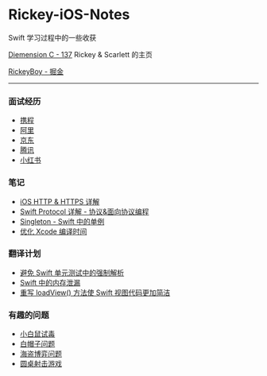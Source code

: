 # Rickey-iOS-Notes

Swift 学习过程中的一些收获

[Diemension C - 137](https://rickeyboy.github.io)     Rickey & Scarlett 的主页

[RickeyBoy - 掘金](https://juejin.im/user/59c0ede76fb9a00a3d134e0b)

-------

### 面试经历
- [携程](https://github.com/RickeyBoy/Rickey-iOS-Notes/blob/master/%E9%9D%A2%E8%AF%95%E7%BB%8F%E5%8E%86/%E6%90%BA%E7%A8%8B%E9%9D%A2%E8%AF%95%E9%A2%98.md)
- [阿里](https://github.com/RickeyBoy/Rickey-iOS-Notes/blob/master/%E9%9D%A2%E8%AF%95%E7%BB%8F%E5%8E%86/%E9%98%BF%E9%87%8C%E5%B7%B4%E5%B7%B4%E9%9D%A2%E8%AF%95%E9%A2%98.md)
- [京东](https://github.com/RickeyBoy/Rickey-iOS-Notes/blob/master/%E9%9D%A2%E8%AF%95%E7%BB%8F%E5%8E%86/%E4%BA%AC%E4%B8%9C%E9%9D%A2%E8%AF%95%E9%A2%98.md)
- [腾讯](https://github.com/RickeyBoy/Rickey-iOS-Notes/blob/master/面试经历/腾讯面试题.md)
- [小红书](https://github.com/RickeyBoy/Rickey-iOS-Notes/blob/master/面试经历/小红书面试题.md)

### 笔记
- [iOS HTTP & HTTPS 详解](https://github.com/RickeyBoy/Rickey-iOS-Notes/blob/master/%E7%AC%94%E8%AE%B0/iOS%20HTTP%20%26%20HTTPS%20%E8%AF%A6%E8%A7%A3.md)
- [Swift Protocol 详解 - 协议&面向协议编程](https://github.com/RickeyBoy/Rickey-iOS-Notes/blob/master/%E7%AC%94%E8%AE%B0/Swift%20Protocol%20%E8%AF%A6%E8%A7%A3%20-%20%E5%8D%8F%E8%AE%AE%26%E9%9D%A2%E5%90%91%E5%8D%8F%E8%AE%AE%E7%BC%96%E7%A8%8B.md)
- [Singleton - Swift 中的单例](https://github.com/RickeyBoy/Rickey-iOS-Notes/blob/master/%E7%AC%94%E8%AE%B0/Singleton%20-%20Swift%20%E4%B8%AD%E7%9A%84%E5%8D%95%E4%BE%8B.md)
- [优化 Xcode 编译时间](https://github.com/RickeyBoy/Rickey-iOS-Notes/blob/master/%E7%AC%94%E8%AE%B0/%E4%BC%98%E5%8C%96%20Xcode%20%E7%BC%96%E8%AF%91%E6%95%88%E7%8E%87.md)


### 翻译计划

- [避免 Swift 单元测试中的强制解析](https://github.com/RickeyBoy/Rickey-iOS-Notes/blob/master/翻译计划/避免%20Swift%20单元测试中的强制解析.md)
- [Swift 中的内存泄漏](https://github.com/RickeyBoy/Rickey-iOS-Notes/blob/master/翻译计划/%5B译%5D%20Swift%20中的内存泄漏.md)
- [重写 loadView() 方法使 Swift 视图代码更加简洁](https://github.com/RickeyBoy/Rickey-iOS-Notes/blob/master/翻译计划/%5B译%5D%20重写%20loadView()%20方法使%20Swift%20视图代码更加简洁.md)

### 有趣的问题

- [小白鼠试毒](https://github.com/RickeyBoy/Rickey-iOS-Notes/blob/master/%E6%9C%89%E8%B6%A3%E7%9A%84%E9%97%AE%E9%A2%98/%E5%B0%8F%E7%99%BD%E9%BC%A0%E8%AF%95%E6%AF%92%20PDF%20%E7%89%88.pdf)
- [白帽子问题](https://github.com/RickeyBoy/Rickey-iOS-Notes/blob/master/%E6%9C%89%E8%B6%A3%E7%9A%84%E9%97%AE%E9%A2%98/%E7%99%BD%E5%B8%BD%E5%AD%90%E9%97%AE%E9%A2%98.md)
- [海盗博弈问题](https://github.com/RickeyBoy/Rickey-iOS-Notes/blob/master/%E6%9C%89%E8%B6%A3%E7%9A%84%E9%97%AE%E9%A2%98/%E6%B5%B7%E7%9B%97%E5%8D%9A%E5%BC%88%E9%97%AE%E9%A2%98.md)
- [圆桌射击游戏](https://github.com/RickeyBoy/Rickey-iOS-Notes/blob/master/有趣的问题/圆桌射击游戏%20PDF%20版.pdf)
